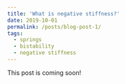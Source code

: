 ```yaml
---
title: 'What is negative stiffness?'
date: 2019-10-01
permalink: /posts/blog-post-1/
tags:
  - springs
  - bistability
  - negative stiffness
---
```


This post is coming soon!

